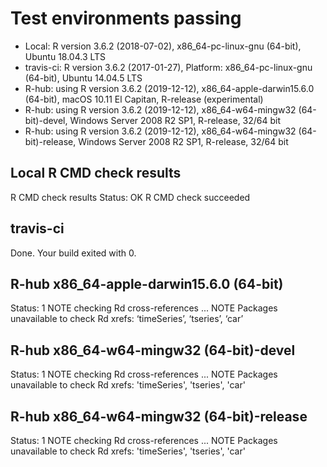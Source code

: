 
# Test environments passing
* Local: R version 3.6.2 (2018-07-02), x86_64-pc-linux-gnu (64-bit), Ubuntu 18.04.3 LTS
* travis-ci: R version 3.6.2 (2017-01-27), Platform: x86_64-pc-linux-gnu (64-bit), Ubuntu 14.04.5 LTS
* R-hub: using R version 3.6.2 (2019-12-12), x86_64-apple-darwin15.6.0 (64-bit), macOS 10.11 El Capitan, R-release (experimental)
* R-hub: using R version 3.6.2 (2019-12-12), x86_64-w64-mingw32 (64-bit)-devel, Windows Server 2008 R2 SP1, R-release, 32/64 bit 
* R-hub: using R version 3.6.2 (2019-12-12), x86_64-w64-mingw32 (64-bit)-release, Windows Server 2008 R2 SP1, R-release, 32/64 bit


## Local R CMD check results
R CMD check results
Status: OK
R CMD check succeeded

## travis-ci
Done. Your build exited with 0.

## R-hub x86_64-apple-darwin15.6.0 (64-bit)
Status: 1 NOTE
checking Rd cross-references ... NOTE
Packages unavailable to check Rd xrefs: ‘timeSeries’, ‘tseries’, ‘car’

## R-hub x86_64-w64-mingw32 (64-bit)-devel
Status: 1 NOTE
checking Rd cross-references ... NOTE
Packages unavailable to check Rd xrefs: 'timeSeries', 'tseries', 'car'

## R-hub x86_64-w64-mingw32 (64-bit)-release
Status: 1 NOTE
checking Rd cross-references ... NOTE
Packages unavailable to check Rd xrefs: 'timeSeries', 'tseries', 'car'


